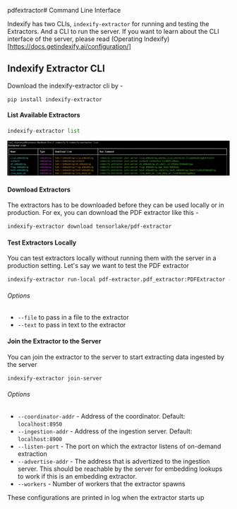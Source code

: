 pdfextractor# Command Line Interface

Indexify has two CLIs, `indexify-extractor` for running and testing the Extractors. And a CLI to run the server. If you want to learn about the CLI interface of the server, please read (Operating Indexify)[https://docs.getindexify.ai/configuration/]

## Indexify Extractor CLI

Download the indexify-extractor cli by -
```
pip install indexify-extractor
```

#### List Available Extractors
```python
indexify-extractor list
```
![Extractor List Photo](images/extractors_list.png)

#### Download Extractors
The extractors has to be downloaded before they can be used locally or in production. For ex, you can download the PDF extractor like this - 
```bash
indexify-extractor download tensorlake/pdf-extractor
```

#### Test Extractors Locally 
You can test extractors locally without running them with the server in a production setting.
Let's say we want to test the PDF extractor 

```bash
indexify-extractor run-local pdf-extractor.pdf_extractor:PDFExtractor --file /path/to/pdf
```

###### Options 
- `--file` to pass in a file to the extractor
- `--text` to pass in text to the extractor

#### Join the Extractor to the Server 
You can join the extractor to the server to start extracting data ingested by the server
```bash
indexify-extractor join-server
```
###### Options
- `--coordinator-addr` - Address of the coordinator. Default: `localhost:8950`
- `--ingestion-addr` - Address of the ingestion server. Default: `localhost:8900`
- `--listen-port` - The port on which the extractor listens of on-demand extraction
- `--advertise-addr` - The address that is advertized to the ingestion server. This should be reachable by the server for embedding lookups to work if this is an embedding extractor.
- `--workers` - Number of workers that the extractor spawns

These configurations are printed in log when the extractor starts up

